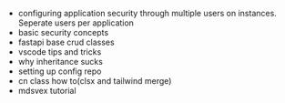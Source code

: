 - configuring application security through multiple users on instances. Seperate users per application
- basic security concepts
- fastapi base crud classes
- vscode tips and tricks
- why inheritance sucks
- setting up config repo
- cn class how to(clsx and tailwind merge)
- mdsvex tutorial
